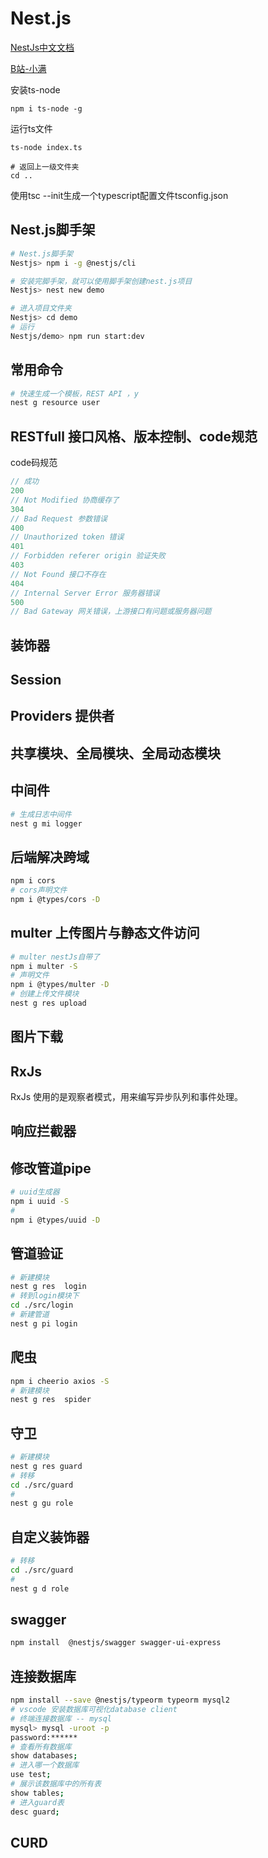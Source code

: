 <!--
 * @Author: Topskys
 * @Date: 2022-11-25 15:55:06
 * @LastEditTime: 2022-11-26 15:30:53
-->
# Nest.js 
[NestJs中文文档](https://www.nestjs.com.cn/)

[B站-小满](https://www.bilibili.com/video/BV1NG41187Bs/?p=3&spm_id_from=pageDriver&vd_source=f72f2ba9c041e7d811515312b7d7456a)


安装ts-node
```
npm i ts-node -g
```
运行ts文件
```
ts-node index.ts
```

```
# 返回上一级文件夹
cd ..
```
使用tsc --init生成一个typescript配置文件tsconfig.json



## Nest.js脚手架
```bash
# Nest.js脚手架
Nestjs> npm i -g @nestjs/cli

# 安装完脚手架，就可以使用脚手架创建nest.js项目
Nestjs> nest new demo

# 进入项目文件夹
Nestjs> cd demo
# 运行
Nestjs/demo> npm run start:dev
```


## 常用命令
```bash
# 快速生成一个模板，REST API ，y
nest g resource user
```


## RESTfull 接口风格、版本控制、code规范

code码规范
```ts
// 成功
200 
// Not Modified 协商缓存了
304
// Bad Request 参数错误
400
// Unauthorized token 错误
401
// Forbidden referer origin 验证失败
403
// Not Found 接口不存在
404
// Internal Server Error 服务器错误
500
// Bad Gateway 网关错误，上游接口有问题或服务器问题
```


## 装饰器



## Session



## Providers 提供者 


## 共享模块、全局模块、全局动态模块


## 中间件
```bash
# 生成日志中间件
nest g mi logger
```



## 后端解决跨域
```bash
npm i cors
# cors声明文件
npm i @types/cors -D
```


## multer 上传图片与静态文件访问
```bash
# multer nestJs自带了 
npm i multer -S
# 声明文件
npm i @types/multer -D
# 创建上传文件模块
nest g res upload
```


## 图片下载


## RxJs
RxJs 使用的是观察者模式，用来编写异步队列和事件处理。


## 响应拦截器


## 修改管道pipe

```bash
# uuid生成器
npm i uuid -S
# 
npm i @types/uuid -D
```


## 管道验证
```bash
# 新建模块
nest g res  login
# 转到login模块下
cd ./src/login
# 新建管道
nest g pi login
```


## 爬虫
```bash
npm i cheerio axios -S
# 新建模块
nest g res  spider
```


## 守卫
```bash
# 新建模块
nest g res guard
# 转移
cd ./src/guard
# 
nest g gu role
```


## 自定义装饰器
```bash
# 转移
cd ./src/guard
# 
nest g d role
```

## swagger 
```bash
npm install  @nestjs/swagger swagger-ui-express
```

## 连接数据库
```bash
npm install --save @nestjs/typeorm typeorm mysql2
# vscode 安装数据库可视化database client
# 终端连接数据库 -- mysql
mysql> mysql -uroot -p
password:******
# 查看所有数据库
show databases;
# 进入哪一个数据库
use test;
# 展示该数据库中的所有表
show tables;
# 进入guard表
desc guard;
```


## CURD

